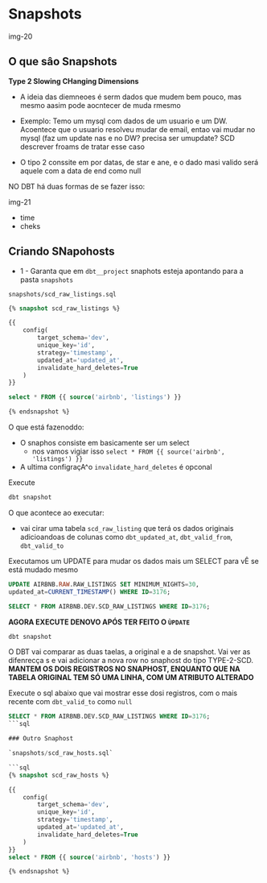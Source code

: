 # Snapshots

img-20

## O que sâo Snapshots

**Type 2 Slowing CHanging Dimensions**
+ A ideia das diemneoes é serm dados que mudem bem pouco, mas mesmo aasim pode aocntecer de muda rmesmo
- Exemplo: Temo um mysql com dados de um usuario e um DW. Acoentece que o usuario resolveu mudar de email, entao vai mudar no mysql (faz um update nas e no DW? precisa ser umupdate? SCD descrever froams de tratar esse caso
+ O tipo 2 conssite em por datas, de star e ane, e o dado masi valido será aquele com a data de end como null

NO DBT há duas formas de se fazer isso:

img-21

- time
- cheks

## Criando SNapohosts

+ 1 - Garanta que em `dbt__project` snaphots esteja apontando para a pasta `snapshots`




`snapshots/scd_raw_listings.sql`

```sql
{% snapshot scd_raw_listings %}

{{
	config(
		target_schema='dev',
		unique_key='id',
		strategy='timestamp',
		updated_at='updated_at',
		invalidate_hard_deletes=True
	)
}}

select * FROM {{ source('airbnb', 'listings') }}

{% endsnapshot %}
```

O que está fazenoddo:
+ O snaphos consiste em basicamente ser um select
  - nos vamos vigiar isso `select * FROM {{ source('airbnb', 'listings') }}`
+ A ultima configraçA^o `invalidate_hard_deletes` é opconal

Execute

```sh
dbt snapshot
```

O que acontece ao executar:
+ vai cirar uma tabela `scd_raw_listing` que terá os dados originais adicioandoas de colunas como `dbt_updated_at`, `dbt_valid_from`, `dbt_valid_to`

Executamos um UPDATE para mudar os dados mais um SELECT para vÊ se está mudado mesmo

```sql
UPDATE AIRBNB.RAW.RAW_LISTINGS SET MINIMUM_NIGHTS=30,
updated_at=CURRENT_TIMESTAMP() WHERE ID=3176;

SELECT * FROM AIRBNB.DEV.SCD_RAW_LISTINGS WHERE ID=3176;
```

**AGORA EXECUTE DENOVO APÓS TER FEITO O `ÙPDATE`**

```sh
dbt snapshot
```

O DBT vai comparar as duas taelas, a original e a de snapshot. Vai ver as difenrecça s e vai adicionar a nova row no snaphost do tipo TYPE-2-SCD. **MANTEM OS DOIS REGISTROS NO SNAPHOST, ENQUANTO QUE NA TABELA ORIGINAL TEM SÓ UMA LINHA, COM UM ATRIBUTO ALTERADO**

Execute o sql abaixo que vai mostrar esse dosi registros, com o mais recente com `dbt_valid_to` como `null`

```sql
SELECT * FROM AIRBNB.DEV.SCD_RAW_LISTINGS WHERE ID=3176;
```sql

### Outro Snaphost

`snapshots/scd_raw_hosts.sql`

```sql
{% snapshot scd_raw_hosts %}

{{
	config(
		target_schema='dev',
		unique_key='id',
		strategy='timestamp',
		updated_at='updated_at',
		invalidate_hard_deletes=True
	)
}}
select * FROM {{ source('airbnb', 'hosts') }}

{% endsnapshot %}
```

